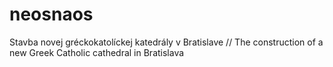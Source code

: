 # neosnaos
Stavba novej gréckokatolíckej katedrály v Bratislave // The construction of a new Greek Catholic cathedral in Bratislava
